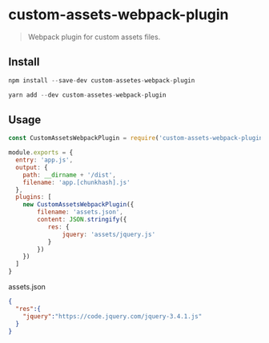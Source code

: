 # custom-assets-webpack-plugin
> Webpack plugin for custom assets files. 

## Install
```js
npm install --save-dev custom-assetes-webpack-plugin
```
```js
yarn add --dev custom-assetes-webpack-plugin
```

## Usage
```js
const CustomAssetsWebpackPlugin = require('custom-assets-webpack-plugin')

module.exports = {
  entry: 'app.js',
  output: {
    path: __dirname + '/dist',
    filename: 'app.[chunkhash].js'
  },
  plugins: [
    new CustomAssetsWebpackPlugin({
        filename: 'assets.json',
        content: JSON.stringify({
           res: {
               jquery: 'assets/jquery.js'
           }
        })
    })
  ]
}

```

assets.json
```json
{
  "res":{
    "jquery":"https://code.jquery.com/jquery-3.4.1.js"
  }
}
```